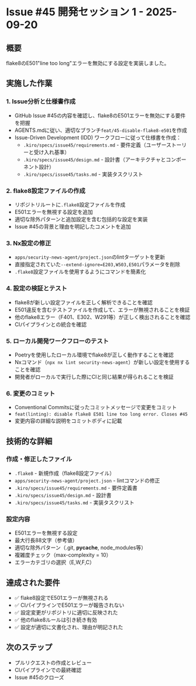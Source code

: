 # Issue #45 開発セッション 1 - 2025-09-20

## 概要
flake8のE501"line too long"エラーを無効にする設定を実装しました。

## 実施した作業

### 1. Issue分析と仕様書作成
- GitHub Issue #45の内容を確認し、flake8のE501エラーを無効にする要件を把握
- AGENTS.mdに従い、適切なブランチ`feat/45-disable-flake8-e501`を作成
- Issue-Driven Development (IDD) ワークフローに従って仕様書を作成：
  - `.kiro/specs/issue45/requirements.md` - 要件定義（ユーザーストーリーと受け入れ基準）
  - `.kiro/specs/issue45/design.md` - 設計書（アーキテクチャとコンポーネント設計）
  - `.kiro/specs/issue45/tasks.md` - 実装タスクリスト

### 2. flake8設定ファイルの作成
- リポジトリルートに`.flake8`設定ファイルを作成
- E501エラーを無視する設定を追加
- 適切な除外パターンと追加設定を含む包括的な設定を実装
- Issue #45の背景と理由を明記したコメントを追加

### 3. Nx設定の修正
- `apps/security-news-agent/project.json`のlintターゲットを更新
- 直接指定されていた`--extend-ignore=E203,W503,E501`パラメータを削除
- `.flake8`設定ファイルを使用するようにコマンドを簡素化

### 4. 設定の検証とテスト
- flake8が新しい設定ファイルを正しく解析できることを確認
- E501違反を含むテストファイルを作成して、エラーが無視されることを検証
- 他のflake8エラー（F401、E302、W291等）が正しく検出されることを確認
- CIパイプラインとの統合を確認

### 5. ローカル開発ワークフローのテスト
- Poetryを使用したローカル環境でflake8が正しく動作することを確認
- Nxコマンド（`npx nx lint security-news-agent`）が新しい設定を使用することを確認
- 開発者がローカルで実行した際にCIと同じ結果が得られることを検証

### 6. 変更のコミット
- Conventional Commitsに従ったコミットメッセージで変更をコミット
- `feat(linting): disable flake8 E501 line too long error. Closes #45`
- 変更内容の詳細な説明をコミットボディに記載

## 技術的な詳細

### 作成・修正したファイル
- `.flake8` - 新規作成（flake8設定ファイル）
- `apps/security-news-agent/project.json` - lintコマンドの修正
- `.kiro/specs/issue45/requirements.md` - 要件定義書
- `.kiro/specs/issue45/design.md` - 設計書
- `.kiro/specs/issue45/tasks.md` - 実装タスクリスト

### 設定内容
- E501エラーを無視する設定
- 最大行長88文字（参考値）
- 適切な除外パターン（.git, __pycache__, node_modules等）
- 複雑度チェック（max-complexity = 10）
- エラーカテゴリの選択（E,W,F,C）

## 達成された要件
- ✅ flake8設定でE501エラーが無視される
- ✅ CIパイプラインでE501エラーが報告されない
- ✅ 設定変更がリポジトリに適切に反映された
- ✅ 他のflake8ルールは引き続き有効
- ✅ 設定が適切に文書化され、理由が明記された

## 次のステップ
- プルリクエストの作成とレビュー
- CIパイプラインでの最終確認
- Issue #45のクローズ